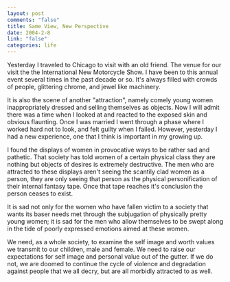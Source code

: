 ```yaml
--- 
layout: post
comments: "false"
title: Same View, New Perspective
date: 2004-2-8
link: "false"
categories: life
---
```

Yesterday I traveled to Chicago to visit with an old friend. The venue for our visit the the International New Motorcycle Show. I have been to this annual event several times in the past decade or so. It's always filled with crowds of people, glittering chrome, and jewel like machinery.

It is also the scene of another "attraction", namely comely young women inappropriately dressed and selling themselves as objects. Now I will admit there was a time when I looked at and reacted to the exposed skin and obvious flaunting. Once I was married I went through a phase where I worked hard not to look, and felt guilty when I failed. However, yesterday I had a new experience, one that I think is important in my growing up.

I found the displays of women in provocative ways to be rather sad and pathetic. That society has told women of a certain physical class they are nothing but objects of desires is extremely destructive. The men who are attracted to these displays aren't seeing the scantily clad women as a person, they are only seeing that person as the physical personification of their internal fantasy tape. Once that tape reaches it's conclusion the person ceases to exist.

It is sad not only for the women who have fallen victim to a society that wants its baser needs met through the subjugation of physically pretty young women; it is sad for the men who allow themselves to be swept along in the tide of poorly expressed emotions aimed at these women.

We need, as a whole society, to examine the self image and worth values we transmit to our children, male and female. We need to raise our expectations for self image and personal value out of the gutter. If we do not, we are doomed to continue the cycle of violence and degradation against people that we all decry, but are all morbidly attracted to as well.
